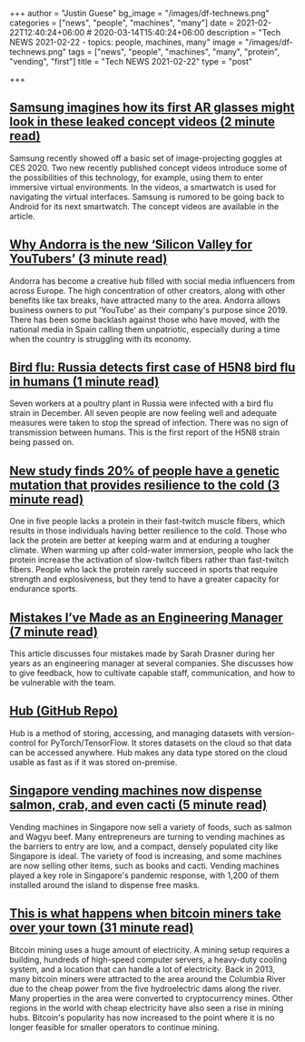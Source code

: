 +++
author = "Justin Guese"
bg_image = "/images/df-technews.png"
categories = ["news", "people", "machines", "many"]
date = 2021-02-22T12:40:24+06:00 # 2020-03-14T15:40:24+06:00
description = "Tech NEWS 2021-02-22 - topics: people, machines, many"
image = "/images/df-technews.png"
tags = ["news", "people", "machines", "many", "protein", "vending", "first"]
title = "Tech NEWS 2021-02-22"
type = "post"

+++

## [Samsung imagines how its first AR glasses might look in these leaked concept videos (2 minute read)](https://www.theverge.com/circuitbreaker/2021/2/21/22294216/samsung-glasses-lite-ar-next-wearable-computing-concept-leak)

Samsung recently showed off a basic set of image-projecting goggles at CES 2020. Two new recently published concept videos introduce some of the possibilities of this technology, for example, using them to enter immersive virtual environments. In the videos, a smartwatch is used for navigating the virtual interfaces. Samsung is rumored to be going back to Android for its next smartwatch. The concept videos are available in the article.

## [Why Andorra is the new ‘Silicon Valley for YouTubers’ (3 minute read)](https://nypost.com/2021/02/19/why-andorra-is-the-new-silicon-valley-for-youtubers/)

Andorra has become a creative hub filled with social media influencers from across Europe. The high concentration of other creators, along with other benefits like tax breaks, have attracted many to the area. Andorra allows business owners to put 'YouTube' as their company's purpose since 2019. There has been some backlash against those who have moved, with the national media in Spain calling them unpatriotic, especially during a time when the country is struggling with its economy.

## [Bird flu: Russia detects first case of H5N8 bird flu in humans (1 minute read)](https://www.bbc.com/news/world-europe-56140270)

Seven workers at a poultry plant in Russia were infected with a bird flu strain in December. All seven people are now feeling well and adequate measures were taken to stop the spread of infection. There was no sign of transmission between humans. This is the first report of the H5N8 strain being passed on.

## [New study finds 20% of people have a genetic mutation that provides resilience to the cold (3 minute read)](https://www.psychnewsdaily.com/new-study-finds-20-of-people-have-a-genetic-mutation-that-provides-resilience-to-the-cold/)

One in five people lacks a protein in their fast-twitch muscle fibers, which results in those individuals having better resilience to the cold. Those who lack the protein are better at keeping warm and at enduring a tougher climate. When warming up after cold-water immersion, people who lack the protein increase the activation of slow-twitch fibers rather than fast-twitch fibers. People who lack the protein rarely succeed in sports that require strength and explosiveness, but they tend to have a greater capacity for endurance sports.

## [Mistakes I’ve Made as an Engineering Manager (7 minute read)](https://css-tricks.com/mistakes-ive-made-as-an-engineering-manager/)

This article discusses four mistakes made by Sarah Drasner during her years as an engineering manager at several companies. She discusses how to give feedback, how to cultivate capable staff, communication, and how to be vulnerable with the team.

## [Hub (GitHub Repo)](https://github.com/activeloopai/Hub)

Hub is a method of storing, accessing, and managing datasets with version-control for PyTorch/TensorFlow. It stores datasets on the cloud so that data can be accessed anywhere. Hub makes any data type stored on the cloud usable as fast as if it was stored on-premise.

## [Singapore vending machines now dispense salmon, crab, and even cacti (5 minute read)](https://www.bbc.com/news/business-56066064)

Vending machines in Singapore now sell a variety of foods, such as salmon and Wagyu beef. Many entrepreneurs are turning to vending machines as the barriers to entry are low, and a compact, densely populated city like Singapore is ideal. The variety of food is increasing, and some machines are now selling other items, such as books and cacti. Vending machines played a key role in Singapore's pandemic response, with 1,200 of them installed around the island to dispense free masks.

## [This is what happens when bitcoin miners take over your town (31 minute read)](https://www.politico.eu/article/this-is-what-happens-when-bitcoin-miners-take-over-your-town/)

Bitcoin mining uses a huge amount of electricity. A mining setup requires a building, hundreds of high-speed computer servers, a heavy-duty cooling system, and a location that can handle a lot of electricity. Back in 2013, many bitcoin miners were attracted to the area around the Columbia River due to the cheap power from the five hydroelectric dams along the river. Many properties in the area were converted to cryptocurrency mines. Other regions in the world with cheap electricity have also seen a rise in mining hubs. Bitcoin's popularity has now increased to the point where it is no longer feasible for smaller operators to continue mining.

